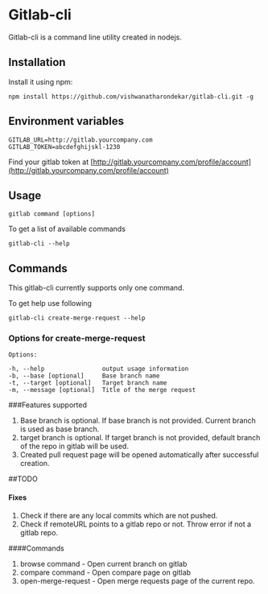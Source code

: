 # Gitlab-cli

Gitlab-cli is a command line utility created in nodejs. 

## Installation

Install it using npm:

    npm install https://github.com/vishwanatharondekar/gitlab-cli.git -g
    
## Environment variables
    
    GITLAB_URL=http://gitlab.yourcompany.com 
    GITLAB_TOKEN=abcdefghijskl-1230

Find your gitlab token at [http://gitlab.yourcompany.com/profile/account](http://gitlab.yourcompany.com/profile/account)

## Usage

    gitlab command [options]

To get a list of available commands

    gitlab-cli --help


## Commands

This gitlab-cli currently supports only one command.

To get help use following 

    gitlab-cli create-merge-request --help

### Options for create-merge-request

    Options:

    -h, --help                output usage information
    -b, --base [optional]     Base branch name
    -t, --target [optional]   Target branch name
    -m, --message [optional]  Title of the merge request
    
###Features supported 

1. Base branch is optional. If base branch is not provided. Current branch is used as base branch.
2. target branch is optional. If target branch is not provided, default branch of the repo in gitlab will be used.
3. Created pull request page will be opened automatically after successful creation.


##TODO 

#### Fixes
1. Check if there are any local commits which are not pushed.
2. Check if remoteURL points to a gitlab repo or not. Throw error if not a gitlab repo.

####Commands 

1. browse command - Open current branch on gitlab
2. compare command - Open compare page on gitlab
3. open-merge-request - Open merge requests page of the current repo.

